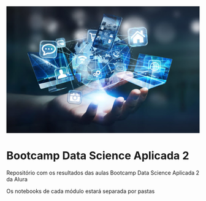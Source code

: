 <div align="center">
    <img src="dados/IA.jpg">
 </div>


# Bootcamp Data Science Aplicada 2

Repositório com os resultados das aulas Bootcamp Data Science Aplicada 2 da Alura

Os notebooks de cada módulo estará separada por pastas

